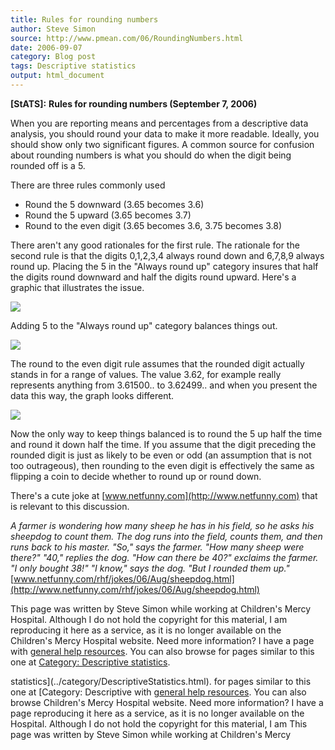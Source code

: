 ```yaml
---
title: Rules for rounding numbers
author: Steve Simon
source: http://www.pmean.com/06/RoundingNumbers.html
date: 2006-09-07
category: Blog post
tags: Descriptive statistics
output: html_document
---
```

**[StATS]:** **Rules for rounding numbers (September
7, 2006)**

When you are reporting means and percentages from a descriptive data
analysis, you should round your data to make it more readable.
Ideally, you should show only two significant figures. A common source
for confusion about rounding numbers is what you should do when the
digit being rounded off is a 5.

There are three rules commonly used

-   Round the 5 downward (3.65 becomes 3.6)
-   Round the 5 upward (3.65 becomes 3.7)
-   Round to the even digit (3.65 becomes 3.6, 3.75 becomes 3.8)

There aren't any good rationales for the first rule. The rationale
for the second rule is that the digits 0,1,2,3,4 always round down and
6,7,8,9 always round up. Placing the 5 in the "Always round up"
category insures that half the digits round downward and half the
digits round upward. Here's a graphic that illustrates the issue.

![](http://www.pmean.com/images/images/06/RoundingNumbers01.gif)

Adding 5 to the "Always round up" category balances things out.

![](http://www.pmean.com/images/images/06/RoundingNumbers02.gif)

The round to the even digit rule assumes that the rounded digit
actually stands in for a range of values. The value 3.62, for example
really represents anything from 3.61500.. to 3.62499.. and when you
present the data this way, the graph looks different.

![](http://www.pmean.com/images/images/06/RoundingNumbers03.gif)

Now the only way to keep things balanced is to round the 5 up half the
time and round it down half the time. If you assume that the digit
preceding the rounded digit is just as likely to be even or odd (an
assumption that is not too outrageous), then rounding to the even
digit is effectively the same as flipping a coin to decide whether to
round up or round down.

There's a cute joke at [www.netfunny.com](http://www.netfunny.com)
that is relevant to this discussion.

*A farmer is wondering how many sheep he has in his field, so he
asks his sheepdog to count them. The dog runs into the field, counts
them, and then runs back to his master. "So," says the farmer.
"How many sheep were there?" "40," replies the dog. "How can
there be 40?" exclaims the farmer. "I only bought 38!" "I
know," says the dog. "But I rounded them up."*
[www.netfunny.com/rhf/jokes/06/Aug/sheepdog.html](http://www.netfunny.com/rhf/jokes/06/Aug/sheepdog.html)  

This page was written by Steve Simon while working at Children's Mercy
Hospital. Although I do not hold the copyright for this material, I am
reproducing it here as a service, as it is no longer available on the
Children's Mercy Hospital website. Need more information? I have a page
with [general help resources](../GeneralHelp.html). You can also browse
for pages similar to this one at [Category: Descriptive
statistics](../category/DescriptiveStatistics.html).
<!---More--->
statistics](../category/DescriptiveStatistics.html).
for pages similar to this one at [Category: Descriptive
with [general help resources](../GeneralHelp.html). You can also browse
Children's Mercy Hospital website. Need more information? I have a page
reproducing it here as a service, as it is no longer available on the
Hospital. Although I do not hold the copyright for this material, I am
This page was written by Steve Simon while working at Children's Mercy

<!---Do not use
**[StATS]:** **Rules for rounding numbers (September
This page was written by Steve Simon while working at Children's Mercy
Hospital. Although I do not hold the copyright for this material, I am
reproducing it here as a service, as it is no longer available on the
Children's Mercy Hospital website. Need more information? I have a page
with [general help resources](../GeneralHelp.html). You can also browse
for pages similar to this one at [Category: Descriptive
statistics](../category/DescriptiveStatistics.html).
--->


